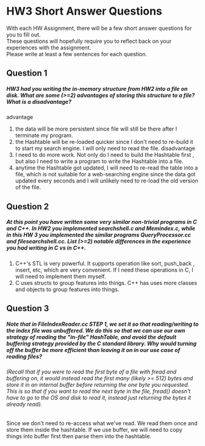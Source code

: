 # HW3 Short Answer Questions  
With each HW Assignment, there will be a few short answer questions for you to fill out.  
These questions will hopefully require you to reflect back on your experiences with the assignment.  
Please write at least a few sentences for each question.

## Question 1
##### HW3 had you writing the in-memory structure from HW2 into a file on disk. What are some (>=2) advantages of storing this structure to a file? What is a disadvantage?
advantage
1. the data will be more persistent since file will still be there after I
 terminate my program.
2. the Hashtable will be re-loaded quicker since I don't need to re-build it
 to start my search engine. I will only need to read the file.
disadvantage
1. I need to do more work. Not only do I need to build the Hashtable first
, but also I need to write a program to write the Hashtable into a file.
2. anytime the Hashtable got updated, I will need to re-read the table
 into a file, which is not suitable for a web-searching engine since the data
  got updated every seconds and I will unlikely need to re-load the old
   version of the file.


## Question 2
##### At this point you have written some very similar non-trivial programs in C and C++. In HW2 you implemented searchshell.c and Memindex.c, while in this HW 3 you implemented the similar programs QueryProcessor.cc and filesearchshell.cc. List (>=2) notable differences in the experience you had writing in C vs in C++.
1. C++'s STL is very powerful. It supports operation like sort, push_back
, insert, etc, which are very convenient. If I need these operations in C, I
 will need to implement them myself.
2. C uses structs to group features into things. C++ has uses more classes and
 objects to group features into things.


## Question 3
##### Note that in FileIndexReader.cc STEP 1, we set it so that reading/writing to the index file was unbuffered. We do this so that we can use our own strategy of reading the "in-file" HashTable, and avoid the default buffering strategy provided by the C standard library. Why would turning off the buffer be more efficient than leaving it on in our use case of reading files?  
###### (Recall that if you were to read the first byte of a file with fread and buffering on, it would instead read the first many (likely >= 512) bytes and store it in an internal buffer before returning the one byte you requested. This is so that if you want to read the next byte in the file, fread() doesn't have to go to the OS and disk to read it, instead just returning the bytes it already read).
Since we don't need to re-access what we've read. We read them once and store
 them inside the hashtable. If we use buffer, we will need to copy things
  into buffer first then parse them into the hashtable.


